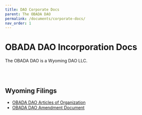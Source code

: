 ```yaml
--- 
title: DAO Corporate Docs
parent: The OBADA DAO
permalink: /documents/corporate-docs/
nav_order: 1
---
```


# OBADA DAO Incorporation Docs
The OBADA DAO is a Wyoming DAO LLC.

<br> <br>

## Wyoming Filings
* [OBADA DAO Articles of Organization](/main-nav/dao/DAO-Articles-of-Organization.pdf)
* [OBADA DAO Amendment Document](/main-nav/dao/DAO-AMMENDMENT.pdf)
